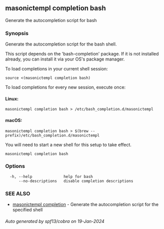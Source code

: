 ## masonictempl completion bash

Generate the autocompletion script for bash

### Synopsis

Generate the autocompletion script for the bash shell.

This script depends on the 'bash-completion' package.
If it is not installed already, you can install it via your OS's package manager.

To load completions in your current shell session:

	source <(masonictempl completion bash)

To load completions for every new session, execute once:

#### Linux:

	masonictempl completion bash > /etc/bash_completion.d/masonictempl

#### macOS:

	masonictempl completion bash > $(brew --prefix)/etc/bash_completion.d/masonictempl

You will need to start a new shell for this setup to take effect.


```
masonictempl completion bash
```

### Options

```
  -h, --help              help for bash
      --no-descriptions   disable completion descriptions
```

### SEE ALSO

* [masonictempl completion](masonictempl_completion.md)	 - Generate the autocompletion script for the specified shell

###### Auto generated by spf13/cobra on 19-Jan-2024

